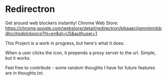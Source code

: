Redirectron
===========

Get around web blockers instantly!
Chrome Web Store: https://chrome.google.com/webstore/detail/redirectron/klkaaecjigmnjmmbbdhcchpdolckoocp?hl=en&gl=US&authuser=1

This Project is a work in progress, but here's what it does:

When a user clicks the icon, it prepends a proxy server to the url. Simple, but it works.

Feel free to contribute - some random thoughts I have for future features are in thoughts.txt.

